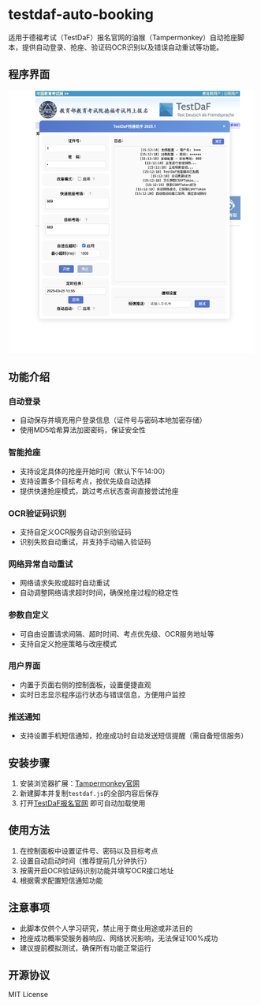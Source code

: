 # testdaf-auto-booking
适用于德福考试（TestDaF）报名官网的油猴（Tampermonkey）自动抢座脚本，提供自动登录、抢座、验证码OCR识别以及错误自动重试等功能。

## 程序界面

<!-- 程序运行示例 -->
<img src="images/GUI.png" alt="运行程序示例" width="500"/>

## 功能介绍

### 自动登录
- 自动保存并填充用户登录信息（证件号与密码本地加密存储）
- 使用MD5哈希算法加密密码，保证安全性

### 智能抢座
- 支持设定具体的抢座开始时间（默认下午14:00）
- 支持设置多个目标考点，按优先级自动选择
- 提供快速抢座模式，跳过考点状态查询直接尝试抢座

### OCR验证码识别
- 支持自定义OCR服务自动识别验证码
- 识别失败自动重试，并支持手动输入验证码

### 网络异常自动重试
- 网络请求失败或超时自动重试
- 自动调整网络请求超时时间，确保抢座过程的稳定性

### 参数自定义
- 可自由设置请求间隔、超时时间、考点优先级、OCR服务地址等
- 支持自定义抢座策略与改座模式

### 用户界面
- 内置于页面右侧的控制面板，设置便捷直观
- 实时日志显示程序运行状态与错误信息，方便用户监控

### 推送通知
- 支持设置手机短信通知，抢座成功时自动发送短信提醒（需自备短信服务）

## 安装步骤

1. 安装浏览器扩展：[Tampermonkey官网](https://www.tampermonkey.net/)
2. 新建脚本并复制`testdaf.js`的全部内容后保存
3. 打开[TestDaF报名官网](https://testdaf.neea.cn) 即可自动加载使用

## 使用方法

1. 在控制面板中设置证件号、密码以及目标考点
2. 设置自动启动时间（推荐提前几分钟执行）
3. 按需开启OCR验证码识别功能并填写OCR接口地址
4. 根据需求配置短信通知功能

## 注意事项

- 此脚本仅供个人学习研究，禁止用于商业用途或非法目的
- 抢座成功概率受服务器响应、网络状况影响，无法保证100%成功
- 建议提前模拟测试，确保所有功能正常运行

## 开源协议

MIT License


